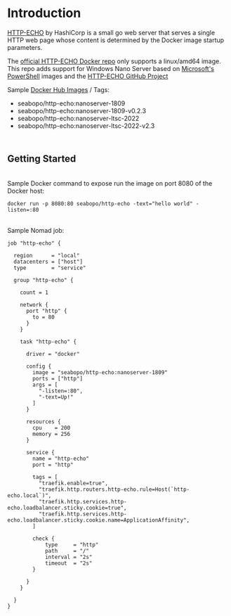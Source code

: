 \
**Introduction**
================

[HTTP-ECHO](https://github.com/hashicorp/http-echo) by HashiCorp is a small go web server that serves a single
HTTP web page whose content is determined by the Docker image startup parameters.

The [official HTTP-ECHO Docker repo](https://hub.docker.com/r/hashicorp/http-echo/tags) only supports 
a linux/amd64 image. This repo adds support for Windows Nano Server based on 
[Microsoft's PowerShell](https://hub.docker.com/_/microsoft-powershell) images and the 
[HTTP-ECHO GitHub Project](https://github.com/hashicorp/http-echo)

Sample [Docker Hub Images](https://hub.docker.com/r/seabopo/http-echo) / Tags:
+ seabopo/http-echo:nanoserver-1809
+ seabopo/http-echo:nanoserver-1809-v0.2.3
+ seabopo/http-echo:nanoserver-ltsc-2022
+ seabopo/http-echo:nanoserver-ltsc-2022-v2.3


\
**Getting Started**
-------------------
\
Sample Docker command to expose run the image on port 8080 of the Docker host:
```
docker run -p 8080:80 seabopo/http-echo -text="hello world" -listen=:80
```

\
Sample Nomad job:
```
job "http-echo" {

  region      = "local"
  datacenters = ["host"]
  type        = "service"

  group "http-echo" {

    count = 1

    network {
      port "http" {
        to = 80
      }
    }

    task "http-echo" {

      driver = "docker"

      config {
        image = "seabopo/http-echo:nanoserver-1809"
        ports = ["http"]
        args = [
          "-listen=:80",
          "-text=Up!"
        ]
      }

      resources {
        cpu    = 200
        memory = 256
      }

      service {
        name = "http-echo"
        port = "http"

        tags = [
          "traefik.enable=true",
          "traefik.http.routers.http-echo.rule=Host(`http-echo.local`)",
          "traefik.http.services.http-echo.loadbalancer.sticky.cookie=true",
          "traefik.http.services.http-echo.loadbalancer.sticky.cookie.name=ApplicationAffinity",
        ]

        check {
            type     = "http"
            path     = "/"
            interval = "2s"
            timeout  = "2s"
        }

      }
    }

  }
}
```
